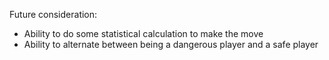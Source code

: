 
Future consideration:
- Ability to do some statistical calculation to make the move
- Ability to alternate between being a dangerous player and a safe player
